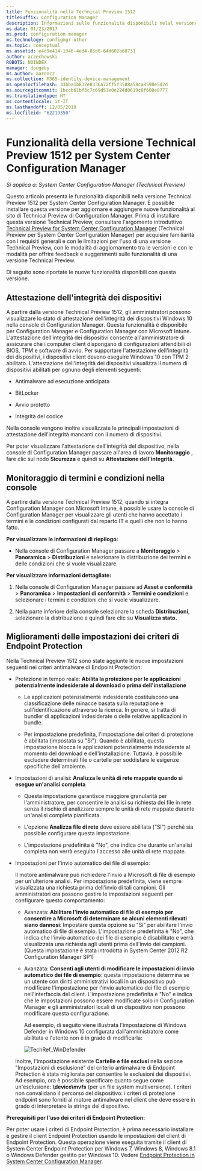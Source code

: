 ```yaml
---
title: Funzionalità nella Technical Preview 1512
titleSuffix: Configuration Manager
description: Informazioni sulle funzionalità disponibili nelal versione Technical Preview 1512 per System Center Configuration Manager.
ms.date: 01/23/2017
ms.prod: configuration-manager
ms.technology: configmgr-other
ms.topic: conceptual
ms.assetid: e4d9e414-1346-4ed4-85d0-64d602b68731
author: aczechowski
ROBOTS: NOINDEX
manager: dougeby
ms.author: aaroncz
ms.collection: M365-identity-device-management
ms.openlocfilehash: 33bba1b837e8336a72ff5f3588a58ca8598e5d2d
ms.sourcegitcommit: 1bccb61bf3c7c69d51e0e224d0619c8f608e8777
ms.translationtype: HT
ms.contentlocale: it-IT
ms.lasthandoff: 12/05/2019
ms.locfileid: "62219350"
---
```

# <a name="capabilities-in-technical-preview-1512-for-system-center-configuration-manager"></a>Funzionalità della versione Technical Preview 1512 per System Center Configuration Manager

*Si applica a: System Center Configuration Manager (Technical Preview)*

Questo articolo presenta le funzionalità disponibili nella versione Technical Preview 1512 per System Center Configuration Manager. È possibile installare questa versione per aggiornare e aggiungere nuove funzionalità al sito di Technical Preview di Configuration Manager. Prima di installare questa versione Technical Preview, consultare l'argomento introduttivo [Technical Preview for System Center Configuration Manager](technical-preview.md) (Technical Preview per System Center Configuration Manager) per acquisire familiarità con i requisiti generali e con le limitazioni per l'uso di una versione Technical Preview, con le modalità di aggiornamento tra le versioni e con le modalità per offrire feedback e suggerimenti sulle funzionalità di una versione Technical Preview.  

 Di seguito sono riportate le nuove funzionalità disponibili con questa versione.  

##  <a name="bkmk_devicehealth"></a> Attestazione dell'integrità dei dispositivi  
 A partire dalla versione Technical Preview 1512, gli amministratori possono visualizzare lo stato di attestazione dell'integrità dei dispositivi Windows 10 nella console di Configuration Manager.  Questa funzionalità è disponibile per Configuration Manager e Configuration Manager con Microsoft Intune. L'attestazione dell'integrità dei dispositivi consente all'amministratore di assicurare che i computer client dispongano di configurazioni attendibili di BIOS, TPM e software di avvio. Per supportare l'attestazione dell'integrità dei dispositivi, i dispositivi client devono eseguire Windows 10 con TPM 2 abilitato. L'attestazione dell'integrità dei dispositivi visualizza il numero di dispositivi abilitati per ognuno degli elementi seguenti:  

-   Antimalware ad esecuzione anticipata  

-   BitLocker  

-   Avvio protetto  

-   Integrità del codice  

Nella console vengono inoltre visualizzate le principali impostazioni di attestazione dell'integrità mancanti con il numero di dispositivi.  

Per poter visualizzare l'attestazione dell'integrità del dispositivo, nella console di Configuration Manager passare all'area di lavoro **Monitoraggio** , fare clic sul nodo **Sicurezza** e quindi su **Attestazione dell'integrità**.  

##  <a name="bkmk_viewterms"></a> Monitoraggio di termini e condizioni nella console  
A partire dalla versione Technical Preview 1512, quando si integra Configuration Manager con Microsoft Intune, è possibile usare la console di Configuration Manager per visualizzare gli utenti che hanno accettato i termini e le condizioni configurati dal reparto IT e quelli che non lo hanno fatto.  

**Per visualizzare le informazioni di riepilogo:**  

-   Nella console di Configuration Manager passare a **Monitoraggio** > **Panoramica** > **Distribuzioni** e selezionare la distribuzione dei termini e delle condizioni che si vuole visualizzare.  

**Per visualizzare informazioni dettagliate:**  

1.  Nella console di Configuration Manager passare ad **Asset e conformità** > **Panoramica** > **Impostazioni di conformità** > **Termini e condizioni** e selezionare i termini e condizioni che si vuole visualizzare.  

2.  Nella parte inferiore della console selezionare la scheda **Distribuzioni**, selezionare la distribuzione e quindi fare clic su **Visualizza stato.**  

##  <a name="bkmk_EPpolicy"></a> Miglioramenti delle impostazioni dei criteri di Endpoint Protection  
Nella Technical Preview 1512 sono state aggiunte le nuove impostazioni seguenti nei criteri antimalware di Endpoint Protection:  

-   Protezione in tempo reale: **Abilita la protezione per le applicazioni potenzialmente indesiderate al download o prima dell'installazione**  

    -   Le applicazioni potenzialmente indesiderate costituiscono una classificazione delle minacce basata sulla reputazione e sull'identificazione attraverso la ricerca. In genere, si tratta di bundler di applicazioni indesiderate o delle relative applicazioni in bundle.  

    -   Per impostazione predefinita, l'impostazione dei criteri di protezione è abilitata (impostata su "Sì"). Quando è abilitata, questa impostazione blocca le applicazioni potenzialmente indesiderate al momento del download e dell'installazione. Tuttavia, è possibile escludere determinati file o cartelle per soddisfare le esigenze specifiche dell'ambiente.  

-   Impostazioni di analisi: **Analizza le unità di rete mappate quando si esegue un'analisi completa**  

    -   Questa impostazione garantisce maggiore granularità per l'amministratore, per consentire le analisi su richiesta dei file in rete senza il rischio di analizzare sempre le unità di rete mappate durante un'analisi completa pianificata.  

    -   L'opzione **Analizza file di rete** deve essere abilitata ("Sì") perché sia possibile configurare questa impostazione.  

    -   L'impostazione predefinita è "No", che indica che durante un'analisi completa non verrà eseguito l'accesso alle unità di rete mappate.  

-   Impostazioni per l'invio automatico dei file di esempio:  

     Il motore antimalware può richiedere l'invio a Microsoft di file di esempio per un'ulteriore analisi. Per impostazione predefinita, viene sempre visualizzata una richiesta prima dell'invio di tali campioni. Gli amministratori ora possono gestire le impostazioni seguenti per configurare questo comportamento:  

    -   Avanzata: **Abilitare l'invio automatico di file di esempio per consentire a Microsoft di determinare se alcuni elementi rilevati siano dannosi**:  Impostare questa opzione su "Sì" per abilitare l'invio automatico di file di esempio. L'impostazione predefinita è "No", che indica che l'invio automatico dei file di esempio è disabilitato e verrà visualizzata una richiesta agli utenti prima dell'invio dei campioni.   (Questa impostazione è stata introdotta in System Center 2012 R2 Configuration Manager SP1)  

    -   Avanzata: **Consenti agli utenti di modificare le impostazioni di invio automatico dei file di esempio**: questa impostazione determina se un utente con diritti amministrativi locali in un dispositivo può modificare l'impostazione per l'invio automatico dei file di esempio nell'interfaccia del client. L'impostazione predefinita è "No" e indica che le impostazioni possono essere modificate solo in Configuration Manager e gli amministratori locali di un dispositivo non possono modificare questa configurazione.  

         Ad esempio, di seguito viene illustrata l'impostazione di Windows Defender in Windows 10 configurata dall'amministratore come abilitata e l'utente non è in grado di modificarla:  

         ![TechRef&#95;WinDefender](../../core/get-started/media/TechRef_WinDefender.png "TechRef_WinDefender")  

    Inoltre, l'impostazione esistente **Cartelle e file esclusi** nella sezione "Impostazioni di esclusione" del criterio antimalware di Endpoint Protection è stata migliorata per consentire le esclusioni dei dispositivi. Ad esempio, ora è possibile specificare quanto segue come un'esclusione: **\device\mvfs** (per un file system multiversione). I criteri non convalidano il percorso del dispositivo: i criteri di protezione endpoint sono forniti al motore antimalware nel client che deve essere in grado di interpretare la stringa del dispositivo.  

**Prerequisiti per l'uso dei criteri di Endpoint Protection:**  

Per poter usare i criteri di Endpoint Protection, è prima necessario installare e gestire il client Endpoint Protection usando le impostazioni del client di Endpoint Protection. Questa operazione viene eseguita tramite il client di System Center Endpoint Protection per Windows 7, Windows 8, Windows 8.1 o Windows Defender gestito per Windows 10. Vedere [Endpoint Protection in System Center Configuration Manager](../../protect/deploy-use/endpoint-protection.md).  
